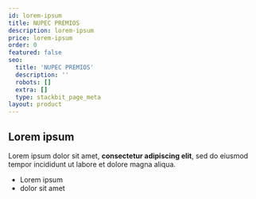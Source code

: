 ```yaml
---
id: lorem-ipsum
title: NUPEC PREMIOS
description: lorem-ipsum
price: lorem-ipsum
order: 0
featured: false
seo:
  title: 'NUPEC PREMIOS'
  description: ''
  robots: []
  extra: []
  type: stackbit_page_meta
layout: product
---
```

## Lorem ipsum

Lorem ipsum dolor sit amet, **consectetur adipiscing elit**, sed do eiusmod tempor incididunt ut labore et dolore magna aliqua.

- Lorem ipsum
- dolor sit amet